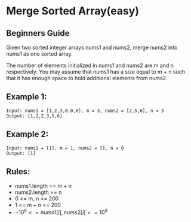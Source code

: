 # Merge Sorted Array(easy)

## Beginners Guide

Given two sorted integer arrays nums1 and nums2, merge nums2 into nums1 as one sorted array.

The number of elements initialized in nums1 and nums2 are m and n respectively. You may assume that nums1 has a size equal to m + n such that it has enough space to hold additional elements from nums2.


Example 1:
---
```go=
Input: nums1 = [1,2,3,0,0,0], m = 3, nums2 = [2,5,6], n = 3
Output: [1,2,2,3,5,6]
```

Example 2:
---
```go=
Input: nums1 = [1], m = 1, nums2 = [], n = 0
Output: [1]
```

Rules:
---
* nums1.length == m + n
* nums2.length == n
* 0 <= m, n <= 200
* 1 <= m + n <= 200
* $-10^9 <= nums1[i], nums2[i] <= 10^9$